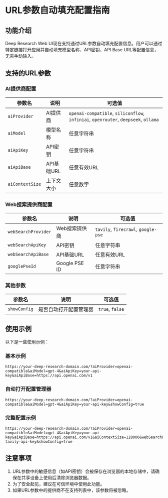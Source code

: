 # URL参数自动填充配置指南

## 功能介绍

Deep Research Web UI现在支持通过URL参数自动填充配置信息。用户可以通过特定链接打开应用并自动填充模型名称、API密钥、API Base URL等配置信息，无需手动输入。

## 支持的URL参数

### AI提供商配置

| 参数名 | 说明 | 可选值 |
| --- | --- | --- |
| `aiProvider` | AI提供商 | `openai-compatible`, `siliconflow`, `infiniai`, `openrouter`, `deepseek`, `ollama` |
| `aiModel` | 模型名称 | 任意字符串 |
| `aiApiKey` | API密钥 | 任意字符串 |
| `aiApiBase` | API基础URL | 任意有效URL |
| `aiContextSize` | 上下文大小 | 任意数字 |

### Web搜索提供商配置

| 参数名 | 说明 | 可选值 |
| --- | --- | --- |
| `webSearchProvider` | Web搜索提供商 | `tavily`, `firecrawl`, `google-pse` |
| `webSearchApiKey` | API密钥 | 任意字符串 |
| `webSearchApiBase` | API基础URL | 任意有效URL |
| `googlePseId` | Google PSE ID | 任意字符串 |

### 其他参数

| 参数名 | 说明 | 可选值 |
| --- | --- | --- |
| `showConfig` | 是否自动打开配置管理器 | `true`, `false` |

## 使用示例

以下是一些使用示例：

### 基本示例

```
https://your-deep-research-domain.com/?aiProvider=openai-compatible&aiModel=gpt-4&aiApiKey=your-api-key&aiApiBase=https://api.openai.com/v1
```

### 自动打开配置管理器

```
https://your-deep-research-domain.com/?aiProvider=openai-compatible&aiModel=gpt-4&aiApiKey=your-api-key&showConfig=true
```

### 完整配置示例

```
https://your-deep-research-domain.com/?aiProvider=openai-compatible&aiModel=gpt-4&aiApiKey=your-api-key&aiApiBase=https://api.openai.com/v1&aiContextSize=128000&webSearchProvider=tavily&webSearchApiKey=your-tavily-api-key&showConfig=true
```

## 注意事项

1. URL参数中的敏感信息（如API密钥）会被保存在浏览器的本地存储中，请确保在共享设备上使用后清除浏览器数据。
2. 为了安全起见，建议在可信环境中使用此功能。
3. 如果URL参数中的提供商不在支持列表中，该参数将被忽略。